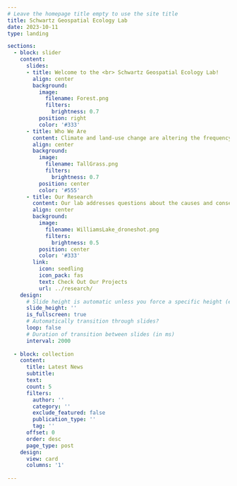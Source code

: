 ```yaml
---
# Leave the homepage title empty to use the site title
title: Schwartz Geospatial Ecology Lab
date: 2023-10-11
type: landing

sections:
  - block: slider
    content:
      slides:
      - title: Welcome to the <br> Schwartz Geospatial Ecology Lab!
        align: center
        background:
          image:
            filename: Forest.png
            filters:
              brightness: 0.7
          position: right
          color: '#333'
      - title: Who We Are
        content: Climate and land-use change are altering the frequency and intensity of disturbance and climate extremes. Our Lab uses remote sensing and GIS, combined with field research methods, to address questions about the causes and consequences of disturbance and extreme events in forest landscapes.
        align: center
        background:
          image:
            filename: TallGrass.png
            filters:
              brightness: 0.7
          position: center
          color: '#555'
      - title: Our Research
        content: Our lab addresses questions about the causes and consequences of disturbance and extreme events in forest landscapes, mostly in tropical regions. Climate and land-use change are already altering the frequency and intensity of disturbance and climate extremes. To address these themes, we use a variety of tools including remote sensing and GIS, forest censuses, plant functional trait measurements, and socio-economic surveys.
        align: center
        background:
          image:
            filename: WilliamsLake_droneshot.png
            filters:
              brightness: 0.5
          position: center
          color: '#333'
        link:
          icon: seedling
          icon_pack: fas
          text: Check Out Our Projects
          url: ../research/
    design:
      # Slide height is automatic unless you force a specific height (e.g. '400px')
      slide_height: ''
      is_fullscreen: true
      # Automatically transition through slides?
      loop: false
      # Duration of transition between slides (in ms)
      interval: 2000
  
  - block: collection
    content:
      title: Latest News
      subtitle:
      text:
      count: 5
      filters:
        author: ''
        category: ''
        exclude_featured: false
        publication_type: ''
        tag: ''
      offset: 0
      order: desc
      page_type: post
    design:
      view: card
      columns: '1'
      
---
```

